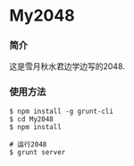 # My2048

### 简介

这是雪月秋水君边学边写的2048.

### 使用方法

```
$ npm install -g grunt-cli
$ cd My2048
$ npm install

# 运行2048
$ grunt server
```
